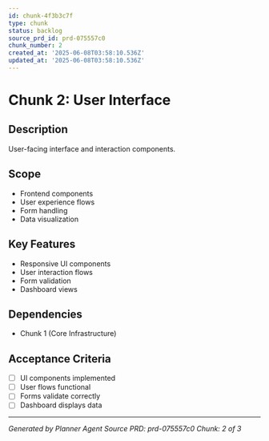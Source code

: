 ```yaml
---
id: chunk-4f3b3c7f
type: chunk
status: backlog
source_prd_id: prd-075557c0
chunk_number: 2
created_at: '2025-06-08T03:58:10.536Z'
updated_at: '2025-06-08T03:58:10.536Z'
---
```


# Chunk 2: User Interface

## Description
User-facing interface and interaction components.

## Scope
- Frontend components
- User experience flows
- Form handling
- Data visualization

## Key Features
- Responsive UI components
- User interaction flows
- Form validation
- Dashboard views

## Dependencies
- Chunk 1 (Core Infrastructure)

## Acceptance Criteria
- [ ] UI components implemented
- [ ] User flows functional
- [ ] Forms validate correctly
- [ ] Dashboard displays data

---
*Generated by Planner Agent*
*Source PRD: prd-075557c0*
*Chunk: 2 of 3*